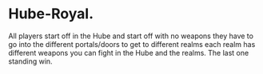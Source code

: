 # Hube-Royal.
 All players start off in the Hube and start off with no weapons they have to go into the different portals/doors to get to different realms each realm has different weapons you can fight in the Hube and the realms. The last one standing win.
